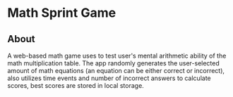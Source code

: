 # Math Sprint Game

## About

A web-based math game uses to test user's mental arithmetic ability of the math multiplication table. The app randomly generates the user-selected amount of math equations (an equation can be either correct or incorrect), also utilizes time events and number of incorrect answers to calculate scores, best scores are stored in local storage.
